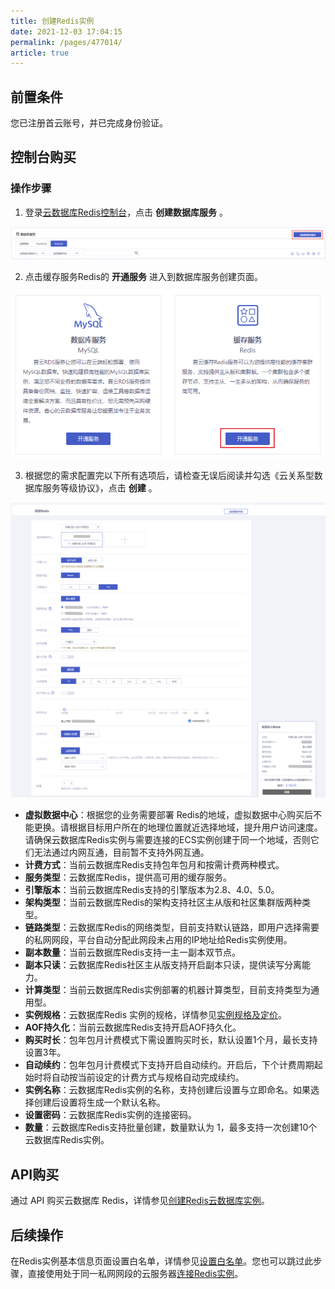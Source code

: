 ```yaml
---
title: 创建Redis实例
date: 2021-12-03 17:04:15
permalink: /pages/477014/
article: true
---
```


## 前置条件

您已注册首云账号，并已完成身份验证。

## 控制台购买

### 操作步骤

1. 登录[云数据库Redis控制台](https://console.capitalonline.net/dbinstances)，点击 **创建数据库服务** 。

![001](../pics/001-16390156499671.png)

2. 点击缓存服务Redis的 **开通服务** 进入到数据库服务创建页面。

![002](../pics/002.png)

3. 根据您的需求配置完以下所有选项后，请检查无误后阅读并勾选《云关系型数据库服务等级协议》，点击 **创建** 。

![003](../pics/003.png)

   - **虚拟数据中心**：根据您的业务需要部署 Redis的地域，虚拟数据中心购买后不能更换。请根据目标用户所在的地理位置就近选择地域，提升用户访问速度。请确保云数据库Redis实例与需要连接的ECS实例创建于同一个地域，否则它们无法通过内网互通，目前暂不支持外网互通。
   - **计费方式**：当前云数据库Redis支持包年包月和按需计费两种模式。
   - **服务类型**：云数据库Redis，提供高可用的缓存服务。
   - **引擎版本**：当前云数据库Redis支持的引擎版本为2.8、4.0、5.0。
   - **架构类型**：当前云数据库Redis的架构支持社区主从版和社区集群版两种类型。
   - **链路类型**：云数据库Redis的网络类型，目前支持默认链路，即用户选择需要的私网网段，平台自动分配此网段未占用的IP地址给Redis实例使用。
   - **副本数量**：当前云数据库Redis支持一主一副本双节点。
   - **副本只读**：云数据库Redis社区主从版支持开启副本只读，提供读写分离能力。
   - **计算类型**：当前云数据库Redis实例部署的机器计算类型，目前支持类型为通用型。
   - **实例规格**：云数据库Redis 实例的规格，详情参见[实例规格及定价](./../03.购买指南/00.计费概述.md)。
   - **AOF持久化**：当前云数据库Redis支持开启AOF持久化。
   - **购买时长**：包年包月计费模式下需设置购买时长，默认设置1个月，最长支持设置3年。
   - **自动续约**：包年包月计费模式下支持开启自动续约。开启后，下个计费周期起始时将自动按当前设定的计费方式与规格自动完成续约。
   - **实例名称**：云数据库Redis实例的名称，支持创建后设置与立即命名。如果选择创建后设置将生成一个默认名称。
   - **设置密码**：云数据库Redis实例的连接密码。
   - **数量**：云数据库Redis支持批量创建，数量默认为 1，最多支持一次创建10个云数据库Redis实例。

## API购买

通过 API 购买云数据库 Redis，详情参见[创建Redis云数据库实例](./../07.API文档/02.实例相关接口/02.创建Redis云数据库实例.md)。

## 后续操作

在Redis实例基本信息页面设置白名单，详情参见[设置白名单](./../04.快速入门/01.设置白名单.md)。您也可以跳过此步骤，直接使用处于同一私网网段的云服务器[连接Redis实例](./../04.快速入门/02.连接Redis实例.md)。

